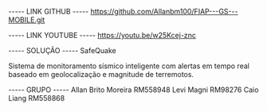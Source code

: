 ----- LINK GITHUB -----
https://github.com/Allanbm100/FIAP---GS---MOBILE.git

----- LINK YOUTUBE -----
https://youtu.be/w25Kcej-znc

----- SOLUÇÃO -----
SafeQuake

Sistema de monitoramento sísmico inteligente com alertas em tempo real baseado em geolocalização e magnitude de terremotos.

----- GRUPO -----
Allan Brito Moreira	RM558948
Levi Magni 		RM98276
Caio Liang 		RM558868
